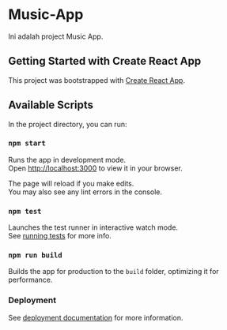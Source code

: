 # Music-App

Ini adalah project Music App.

## Getting Started with Create React App

This project was bootstrapped with [Create React App](https://github.com/facebook/create-react-app).

## Available Scripts

In the project directory, you can run:

### `npm start`

Runs the app in development mode.  
Open [http://localhost:3000](http://localhost:3000) to view it in your browser.

The page will reload if you make edits.  
You may also see any lint errors in the console.

### `npm test`

Launches the test runner in interactive watch mode.  
See [running tests](https://facebook.github.io/create-react-app/docs/running-tests) for more info.

### `npm run build`

Builds the app for production to the `build` folder, optimizing it for performance.

### Deployment

See [deployment documentation](https://facebook.github.io/create-react-app/docs/deployment) for more information.
